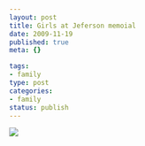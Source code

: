 ```yaml
--- 
layout: post
title: Girls at Jeferson memoial
date: 2009-11-19
published: true
meta: {}

tags: 
- family
type: post
categories: 
- family
status: publish
---
```



[![](http://media.eick.us/2009/11/p_800_600_ED5CB0DB-6C46-49EB-A709-C57E2BA873A6.jpeg)](http://media.eick.us/2009/11/p_800_600_ED5CB0DB-6C46-49EB-A709-C57E2BA873A6.jpeg)

